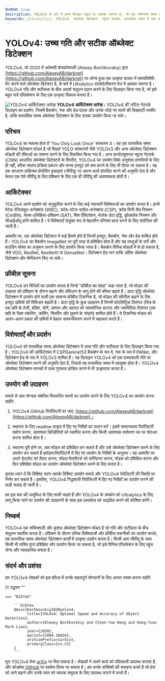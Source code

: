 ```yaml
---
टिप्पणियाँ: true
description: YOLOv4 के बारे में हमारे विस्तृत गाइड पर आपका स्वागत है, जो एक नवीनतम समय मेंकिए गए वास्तविक समय वस्तुओं का पता लगाने वाला उत्कृष्ट ऑब्जेक्ट डिटेक्टर है। इसे योग्यता से उपयोग करने, आर्किटेक्चर के प्रमुख बिंदुओं को समझने और उपयोग की दृष्टि से कुछ उदाहरणों को देखने के लिए पढ़ें।
keywords: ultralytics, YOLOv4, ऑब्जेक्ट डिटेक्शन, न्यूरल नेटवर्क, वास्तविक समय में पता लगाने वाला, ऑब्जेक्ट डिटेक्टर, मशीन लर्निंग
---
```


# YOLOv4: उच्च गति और सटीक ऑब्जेक्ट डिटेक्शन

YOLOv4, जो 2020 में अलेक्सी बोचकोवस्की (Alexey Bochkovskiy) द्वारा [https://github.com/AlexeyAB/darknet](https://github.com/AlexeyAB/darknet) पर लॉन्च हुआ एक उत्कृष्ट बाज़ार में समयविशेषी-मेंट करने वाले ऑब्जेक्ट डिटेक्टर है, के बारे में Ultralytics दस्तावेज़ीकरण पेज में आपका स्वागत है। YOLOv4 गति और सटीकता के बीच आदर्श संतुलन प्रदान करने के लिए डिज़ाइन किया गया है, जो इसे बहुत सारे एप्लिकेशन के लिए एक उत्कृष्ट विकल्प बनाता है।

![YOLOv4 आर्किटेक्चर आरेख](https://user-images.githubusercontent.com/26833433/246185689-530b7fe8-737b-4bb0-b5dd-de10ef5aface.png)
**YOLOv4 आर्किटेक्चर आरेख**। YOLOv4 की जटिल नेटवर्क डिज़ाइन का प्रदर्शन, जिसमें बैकबोन, नेक और हेड घटक और उनके जोड़े गए स्तरों की दिखावटी तस्वीर है, ताकि वास्तविक समय ऑब्जेक्ट डिटेक्शन के लिए उनका उपयोग किया जा सके।

## परिचय

YOLOv4 का मतलब होता है 'You Only Look Once' संस्करण 4। यह एक वास्तविक समय ऑब्जेक्ट डिटेक्शन मॉडल है जो पिछले YOLO संस्करणों जैसे YOLOv3 और अन्य ऑब्जेक्ट डिटेक्शन मॉडलों की सीमाओं का सामना करने के लिए विकसित किया गया है। अन्य कन्वोल्यूशनल न्यूरल नेटवर्क (CNN) आधारित ऑब्जेक्ट डिटेक्टरों के विपरीत, YOLOv4 का उपयोग सिर्फ अनुशंसा प्रणालियों के लिए ही नहीं, बल्कि स्वतंत्र प्रक्रिया प्रबंधन और मानव इनपुट को कम करने के लिए भी किया जा सकता है। यह एक साधारण ग्राफ़िक्स प्रोसेसिंग इकाइयां (जीपीयू) पर अपना कार्य संपादित करने की अनुमति देता है और केवल एक ऐसे जीपीयू के लिए प्रशिक्षण के लिए एक ही जीपीयू की आवश्यकता होती है।

## आर्किटेक्चर

YOLOv4 अपने प्रदर्शन को अनुकूलित करने के लिए कई नवाचारी विशेषताओं का उपयोग करता है। इनमें वेटेड-रेजिड्यूल-कनेक्शंस (WRC), क्रॉस-स्टेज-पार्शल-कनेक्शंस (CSP), क्रॉस मिनी-बैच नियमन (CmBN), सेल्फ-प्रतिहिंसा-प्रशिक्षण (SAT), मिश ऐक्टिवेशन, मोज़ेक डेटा वृद्धि, ड्रॉपब्लॉक नियमन और सीआईओयू हानि शामिल हैं। ये विशेषताएँ संयुक्त रूप से बेहतरीन परिणाम प्राप्त करने के लिए संयोजित की जाती हैं।

आमतौर पर, एक ऑब्जेक्ट डिटेक्टर में कई हिस्से होते हैं जिनमें इनपुट, बैकबोन, नेक और हेड शामिल होते हैं। YOLOv4 का बैकबोन ImageNet पर पूरी तरह से प्रशिक्षित होता है और यह वस्तुओं के वर्गों और बाउंडिंग बॉक्स का अनुमान लगाने के लिए उपयोग किया जाता है। बैकबोन विभिन्न मॉडलों में से हो सकता है, जैसे VGG, ResNet, ResNeXt या DenseNet। डिटेक्शन हेड भाग ताकि अंतिम ऑब्जेक्ट डिटेक्शन और श्रेणीकरण किए जा सकें।

## फ्रीबीज़ सूचना

YOLOv4 उन विधियों का उपयोग करता है जिन्हें "फ्रीबीज़ का संग्रह" कहा जाता है, जो मॉडल की उन्नतता को प्रशिक्षण के दौरान बढ़ाने और संविधान के लागू होने की कीमत बढ़ाते हैं। डाटा वृद्धि ऑब्जेक्ट डिटेक्शन में उपयोग होने वाली एक सामान्य फ्रीबीज़ टिकनिक है, जो मॉडल की संवेगीता बढ़ाने के लिए इनपुट छवियों की विविधता बढ़ाती है। डाटा वृद्धि के कुछ उदाहरण हैं जिनमें फोटोमेट्रिक दिसंगत (चित्र के एक छवि के तेजी, बंदिश, सोने, उष्णता और आवाज़ को समायोजित करना) और ज्यामितिक दिसंगत (एक छवि के रैंडम स्केलिंग, क्रॉपिंग, फ्लिपिंग और घुमाने के जोड़ने) शामिल होते हैं। ये टिकनिक मॉडल को अलग-अलग प्रकार की छवियों में बेहतर सामान्यीकरण करने में सहायता करते हैं।

## विशेषताएँ और प्रदर्शन

YOLOv4 को वास्तविक समय ऑब्जेक्ट डिटेक्शन में उच्च गति और सटीकता के लिए डिज़ाइन किया गया है। YOLOv4 की आर्किटेक्चर में CSPDarknet53 बैकबोन के रूप में, नेक के रूप में PANet, और डिटेक्शन हेड के रूप में YOLOv3 शामिल हैं। यह डिज़ाइन YOLOv4 को एक प्रभावशाली गति पर ऑब्जेक्ट डिटेक्शन करने की अनुमति देता है, जिससे यह वास्तविक समय में उपयुक्त होता है। YOLOv4 ऑब्जेक्ट डिटेक्शन मानकों में उच्च गुणवत्ता हासिल करने में भी उत्कृष्टता करता है।

## उपयोग की उदाहरण

मामले से आप योग्यता संबंधित विस्तारित चरणों का उपयोग करने के लिए YOLOv4 का उपयोग करना चाहेंगे:

1. YOLOv4 GitHub रिपॉज़िटरी पर जाएं: [https://github.com/AlexeyAB/darknet](https://github.com/AlexeyAB/darknet)।

2. स्थापना के लिए readme फ़ाइल में दिए गए निर्देशों का पालन करें। इसमें सामान्यतया रिपॉज़िटरी क्लोन करना, आवश्यक डिपेंडेंसियों को स्थापित करना और किसी आवश्यक पर्यावरण चर पर सेटअप करना शामिल होता है।

3. स्थापना पूरी होने पर, आप मॉडल को प्रशिक्षित कर सकते हैं और उसे ऑब्जेक्ट डिटेक्शन करने के लिए उपयोग कर सकते हैं हमॉडन/रिपॉज़िटरी में दिए गए उपयोग के निर्देशों के अनुसार। यह आमतौर पर अपने डेटासेट को तैयार करना, मॉडल पैरामीटर्स को कॉन्फ़िगर करना, मॉडल को प्रशिक्षित करना और फिर प्रशिक्षित मॉडल का उपयोग ऑब्जेक्ट डिटेक्शन करने के लिए करता है।

कृपया ध्यान दें कि विशिष्ट चरण आपके विशिष्ट उपयोग मामले और YOLOv4 रेपोज़िटरी की स्थिति पर निर्भर कर सकते हैं। इसलिए, YOLOv4 गिद्धशाली रिपॉज़िटरी में दिए गए निर्देशों का उपयोग करने की कड़ी सलाह दी जाती है।

हम इस बात की असुविधा के लिए माफी चाहते हैं और YOLOv4 के समर्थन को Ultralytics के लिए लागू किया जाने पर उपयोग की उदाहरणों के साथ इस दस्तावेज़ को अद्यतित करने की कोशिश करेंगे।

## निष्कर्ष

YOLOv4 एक शक्तिशाली और कुशल ऑब्जेक्ट डिटेक्शन मॉडल है जो गति और सटीकता के बीच संतुलन स्थापित करता है। प्रशिक्षण के दौरान उनिक विशेषताओं और फ्रीबीज़ तकनीकों का उपयोग करके, यह वास्तविक समय ऑब्जेक्ट डिटेक्शन कार्यों में उत्कृष्ट प्रदर्शन करता है। किसी आम जीपीयू के साथ किसी भी व्यक्ति द्वारा प्रशिक्षित और उपयोग किया जा सकता है, जो इसे विभिन्न एप्लिकेशन के लिए पहुंच योग्य और व्यावहारिक बनाता है।

## संदर्भ और प्रशंसा

हम YOLOv4 लेखकों को इस फ़ील्ड में उनके महत्वपूर्ण योगदानों के लिए आभार व्यक्त करना चाहेंगे:

!!! उद्धरण ""

    === "BibTeX"

        ```bibtex
        @misc{bochkovskiy2020yolov4,
              title={YOLOv4: Optimal Speed and Accuracy of Object Detection},
              author={Alexey Bochkovskiy and Chien-Yao Wang and Hong-Yuan Mark Liao},
              year={2020},
              eprint={2004.10934},
              archivePrefix={arXiv},
              primaryClass={cs.CV}
        }
        ```

मूल YOLOv4 पेपर [arXiv](https://arxiv.org/pdf/2004.10934.pdf) पर मिल सकता है। लेखकों ने अपने कार्य को पब्लिकली उपलब्ध कराया है, और कोडबेस [GitHub](https://github.com/AlexeyAB/darknet) पर एक्सेस किया जा सकता है। हम उनके कोशिशों की सराहना करते हैं जो क्षेत्र को आगे बढ़ाने और उनके काम को व्यापक समुदाय के लिए उपलब्ध कराने में करते हैं।
